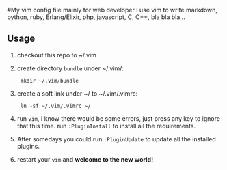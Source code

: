 #My vim config file mainly for web developer
I use vim to write markdown, python, ruby, Erlang/Elixir, php, javascript, C, C++, bla bla bla...

## Usage
1. checkout this repo to ~/.vim
2. create directory `bundle` under ~/.vim/:

        mkdir ~/.vim/bundle
3. create a soft link under ~/ to ~/.vim/.vimrc:

        ln -sf ~/.vim/.vimrc ~/
4. run `vim`, I know there would be some errors, just press any key to ignore that this time. 
run `:PluginInstall` to install all the requirements.
5. After somedays you could run `:PluginUpdate` to update all the installed plugins.
5. restart your `vim` and **welcome to the new world!**
